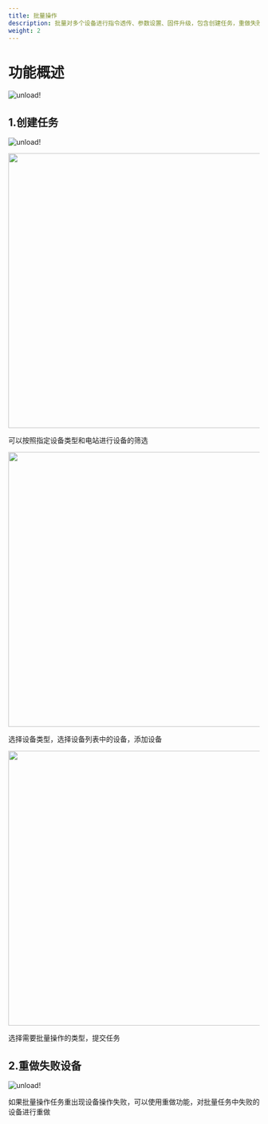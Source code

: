 ```yaml
---
title: 批量操作
description: 批量对多个设备进行指令透传、参数设置、固件升级，包含创建任务，重做失败设备等功能
weight: 2
---
```


# 功能概述

![unload!](/../../zh/photo/docs/toolkits/batch-enter.png)

## 1.创建任务

![unload!](/../../zh/photo/docs/toolkits/batch-add.png)

<img src="/../../zh/photo/docs/toolkits/batch-add1.png" width="700" height="550">

可以按照指定设备类型和电站进行设备的筛选

<img src="/../../zh/photo/docs/toolkits/batch-add2.png" width="700" height="550">

选择设备类型，选择设备列表中的设备，添加设备

<img src="/../../zh/photo/docs/toolkits/batch-add3.png" width="700" height="550">

选择需要批量操作的类型，提交任务

## 2.重做失败设备

![unload!](/../../zh/photo/docs/toolkits/batch-redo.png)

如果批量操作任务重出现设备操作失败，可以使用重做功能，对批量任务中失败的设备进行重做
